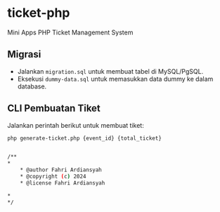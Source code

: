 # ticket-php
Mini Apps PHP Ticket Management System

## Migrasi
- Jalankan `migration.sql` untuk membuat tabel di MySQL/PgSQL.
- Eksekusi `dummy-data.sql` untuk memasukkan data dummy ke dalam database.

## CLI Pembuatan Tiket
Jalankan perintah berikut untuk membuat tiket:
```bash
php generate-ticket.php {event_id} {total_ticket}


/**
*
    * @author Fahri Ardiansyah
    * @copyright (c) 2024
    * @license Fahri Ardiansyah

*
*/
